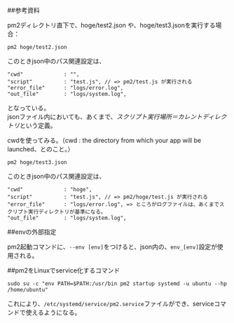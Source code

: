 ##参考資料  

pm2ディレクトリ直下で、hoge/test2.json や、hoge/test3.jsonを実行する場合：  

    pm2 hoge/test2.json

このときjson中のパス関連設定は、  

    "cwd"             : "",
    "script"          : "test.js", // => pm2/test.js が実行される
    "error_file"      : "logs/error.log",
    "out_file"        : "logs/system.log",

となっている。  
jsonファイル内においても、あくまで、*スクリプト実行場所＝カレントディレクトリ*という定義。  

cwdを使ってみる。（cwd : the directory from which your app will be launched、とのこと。）

    pm2 hoge/test3.json
    
このときjson中のパス関連設定は、

    "cwd"             : "hoge",
    "script"          : "test.js", // => pm2/hoge/test.js が実行される
    "error_file"      : "logs/error.log", => ところがログファイルは、あくまでスクリプト実行ディレクトリが基準になる。
    "out_file"        : "logs/system.log",

##envの外部指定

pm2起動コマンドに、```--env [env]```をつけると、json内の、```env_[env]```設定が使用される。 

##pm2をLinuxでservice化するコマンド

    sudo su -c "env PATH=$PATH:/usr/bin pm2 startup systemd -u ubuntu --hp /home/ubuntu"
    
これにより、```/etc/systemd/service/pm2.service```ファイルができ、serviceコマンドで使えるようになる。  

